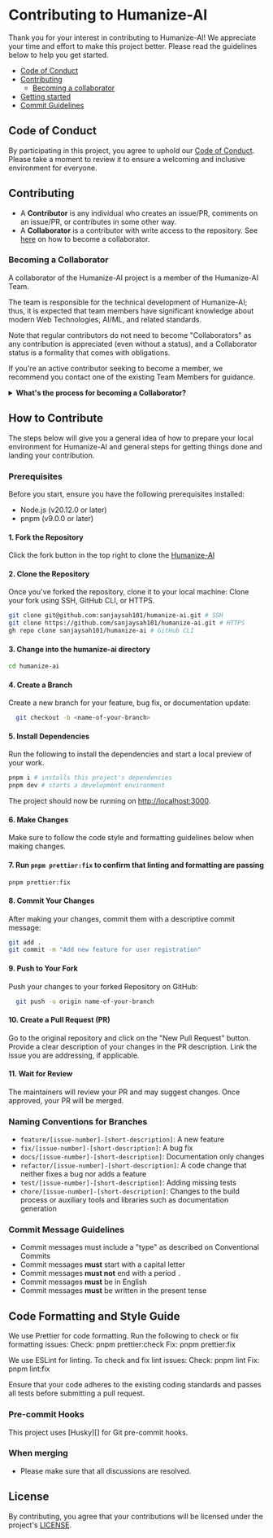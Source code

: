 # Contributing to Humanize-AI

Thank you for your interest in contributing to Humanize-AI! We appreciate your time and effort to make this project better. Please read the guidelines below to help you get started.

- [Code of Conduct](#code-of-conduct)
- [Contributing](#contributing)
  - [Becoming a collaborator](#becoming-a-collaborator)
- [Getting started](#getting-started)
- [Commit Guidelines](#commit-guidelines)

## Code of Conduct

By participating in this project, you agree to uphold our [Code of Conduct](./CODE_OF_CONDUCT.md). Please take a moment to review it to ensure a welcoming and inclusive environment for everyone.

## Contributing

- A **Contributor** is any individual who creates an issue/PR, comments on an issue/PR, or contributes in some other way.
- A **Collaborator** is a contributor with write access to the repository. See [here](#becoming-a-collaborator) on how to become a collaborator.

### Becoming a Collaborator

A collaborator of the Humanize-AI project is a member of the Humanize-AI Team.

The team is responsible for the technical development of Humanize-AI; thus, it is expected
that team members have significant knowledge about modern Web Technologies, AI/ML, and related standards.

Note that regular contributors do not need to become "Collaborators" as any contribution is appreciated (even without a status), and a Collaborator status
is a formality that comes with obligations.

If you're an active contributor seeking to become a member, we recommend you contact one of the existing Team Members for guidance.

<details>
  <summary><b>What's the process for becoming a Collaborator?</b></summary>

- You must be actively contributing to this repository.
- Contributions must include significant code reviews or code contributions.
- A nomination must be done by an existing Team Member with an Issue
  - The Issue must explain and describe why the nominated person is a good addition to the team
  - The Issue must contain links to relevant contributions through:
    - Code Reviews
    - Comments on Issues and PRs
    - Authoring of PRs or Issues
    - Comments or Authoring of Discussions
- The nomination must have at least three existing members agree with the nomination.
  - This can be done through commenting with "agreement" (showing support) or reacting to the Issue with a :+1: (Thumbs-up Emoji)
- The Issue must be open for at least 72 hours without an objection from an existing member
  - The nomination cannot pass until all open objections are resolved.
  - Objections from core contributors are also counted as valid objections.

</details>

## How to Contribute

The steps below will give you a general idea of how to prepare your local environment for Humanize-AI and general steps for getting things done and landing your contribution.

### Prerequisites

Before you start, ensure you have the following prerequisites installed:

- Node.js (v20.12.0 or later)
- pnpm (v9.0.0 or later)

#### 1. **Fork the Repository**

Click the fork button in the top right to clone the [Humanize-AI](https://github.com/sanjaysah101/humanize-ai/fork)

#### 2. **Clone the Repository**

Once you've forked the repository, clone it to your local machine:
Clone your fork using SSH, GitHub CLI, or HTTPS.

```bash
git clone git@github.com:sanjaysah101/humanize-ai.git # SSH
git clone https://github.com/sanjaysah101/humanize-ai.git # HTTPS
gh repo clone sanjaysah101/humanize-ai # GitHub CLI
```

#### 3. Change into the humanize-ai directory

```bash
cd humanize-ai
```

#### 4. **Create a Branch**

Create a new branch for your feature, bug fix, or documentation update:

```bash
  git checkout -b <name-of-your-branch>
```

#### 5. **Install Dependencies**

Run the following to install the dependencies and start a local preview of your work.

```bash
pnpm i # installs this project's dependencies
pnpm dev # starts a development environment
```

The project should now be running on <http://localhost:3000>.

#### 6. **Make Changes**

Make sure to follow the code style and formatting guidelines below when making changes.

#### 7. Run `pnpm prettier:fix` to confirm that linting and formatting are passing

```bash
pnpm prettier:fix
```

#### 8. **Commit Your Changes**

After making your changes, commit them with a descriptive commit message:

```bash
git add .
git commit -m "Add new feature for user registration"
```

#### 9. **Push to Your Fork**

Push your changes to your forked Repository on GitHub:

```bash
  git push -u origin name-of-your-branch
```

#### 10. **Create a Pull Request (PR)**

Go to the original repository and click on the "New Pull Request" button. Provide a clear description of your changes in the PR description. Link the issue you are addressing, if applicable.

#### 11. **Wait for Review**

The maintainers will review your PR and may suggest changes. Once approved, your PR will be merged.

### Naming Conventions for Branches

- `feature/[issue-number]-[short-description]`: A new feature
- `fix/[issue-number]-[short-description]`: A bug fix
- `docs/[issue-number]-[short-description]`: Documentation only changes
- `refactor/[issue-number]-[short-description]`: A code change that neither fixes a bug nor adds a feature
- `test/[issue-number]-[short-description]`: Adding missing tests
- `chore/[issue-number]-[short-description]`: Changes to the build process or auxiliary tools and libraries such as documentation generation

### Commit Message Guidelines

- Commit messages must include a "type" as described on Conventional Commits
- Commit messages **must** start with a capital letter
- Commit messages **must not** end with a period `.`
- Commit messages **must** be in English
- Commit messages **must** be written in the present tense

## Code Formatting and Style Guide

We use Prettier for code formatting. Run the following to check or fix formatting issues:
Check: pnpm prettier:check
Fix: pnpm prettier:fix

We use ESLint for linting. To check and fix lint issues:
Check: pnpm lint
Fix: pnpm lint:fix

Ensure that your code adheres to the existing coding standards and passes all tests before submitting a pull request.

### Pre-commit Hooks

This project uses [Husky][] for Git pre-commit hooks.

### When merging

- Please make sure that all discussions are resolved.

## License

By contributing, you agree that your contributions will be licensed under the project's [LICENSE](./LICENSE).
